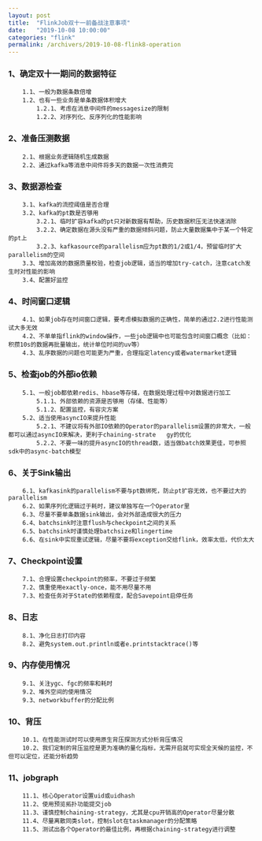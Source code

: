 ```yaml
---
layout: post
title:  "FlinkJob双十一前备战注意事项"
date:   "2019-10-08 10:00:00"
categories: "flink"
permalink: /archivers/2019-10-08-flink8-operation
---
```



### 1、确定双十一期间的数据特征
		1.1、一般为数据条数倍增
		1.2、也有一些业务是单条数据体积增大
			1.2.1、考虑在消息中间件的messagesize的限制
			1.2.2、对序列化、反序列化的性能影响

### 2、准备压测数据
		2.1、根据业务逻辑随机生成数据
		2.2、通过kafka等消息中间件将多天的数据一次性消费完

### 3、数据源检查
		3.1、kafka的流控阈值是否合理
		3.2、kafka的pt数是否够用
			3.2.1、临时扩容kafka的pt只对新数据有帮助，历史数据积压无法快速消除
			3.2.2、确定数据在源头没有严重的数据倾斜问题，防止大量数据集中于某一个特定的pt上
			3.2.3、kafkasource的parallelism应为pt数的1/2或1/4，预留临时扩大parallelism的空间
		3.3、增加高效的数据质量校验，检查job逻辑，适当的增加try-catch，注意catch发生时对性能的影响
		3.4、配置好监控

###	4、时间窗口逻辑
		4.1、如果job存在时间窗口逻辑，要考虑模拟数据的正确性，简单的通过2.2进行性能测试大多无效
		4.2、不单单指flink的window操作，一些job逻辑中也可能包含时间窗口概念（比如：积攒10s的数据再批量输出，统计单位时间的uv等）
		4.3、乱序数据的问题也可能更为严重，合理指定latency或者watermarket逻辑

### 5、检查job的外部io依赖
		5.1、一般job都依赖redis、hbase等存储，在数据处理过程中对数据进行加工
			5.1.1、外部依赖的资源是否够用（存储、性能等）
			5.1.2、配置监控，有容灾方案
		5.2、适当使用asyncIO来提升性能
			5.2.1、不建议将有外部IO依赖的Operator的parallelism设置的非常大，一般都可以通过asyncIO来解决，更利于chaining-strate	gy的优化
			5.2.2、不要一味的提升asyncIO的thread数，适当做batch效果更佳，可参照sdk中的async-batch模型

### 6、关于Sink输出
		6.1、kafkasink的parallelism不要与pt数绑死，防止pt扩容无效，也不要过大的parallelism
		6.2、如果序列化逻辑过于耗时，建议单独写在一个Operator里
		6.3、尽量不要单条数据sink输出，会对外部造成很大的压力
		6.4、batchsink时注意flush与checkpoint之间的关系
		6.5、batchsink时谨慎处理batchsize和lingertime
		6.6、在sink中实现重试逻辑，尽量不要将exception交给flink，效率太低，代价太大

### 7、Checkpoint设置
		7.1、合理设置checkpoint的频率，不要过于频繁
		7.2、慎重使用exactly-once，能不用尽量不用
		7.3、检查任务对于State的依赖程度，配合Savepoint启停任务

### 8、日志
		8.1、净化日志打印内容
		8.2、避免system.out.println或者e.printstacktrace()等

### 9、内存使用情况
		9.1、关注ygc、fgc的频率和耗时
		9.2、堆外空间的使用情况
		9.3、networkbuffer的分配比例

### 10、背压
		10.1、在性能测试时可以使用原生背压探测方式分析背压情况
		10.2、我们定制的背压监控是更为准确的量化指标，无需开启就可实现全天候的监控，不但可以定位，还能分析趋势

### 11、jobgraph
		11.1、核心Operator设置uid或uidhash
		11.2、使用预览拓扑功能提交job
		11.3、谨慎控制chaining-strategy，尤其是cpu开销高的Operator尽量分散
		11.4、尽量离散同类slot，控制slot在taskmanager的分配策略
		11.5、测试出各个Operator的最佳比例，再根据chaining-strategy进行调整